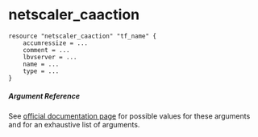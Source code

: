 # netscaler_caaction

```
resource "netscaler_caaction" "tf_name" {
    accumressize = ...
    comment = ...
    lbvserver = ...
    name = ...
    type = ...
}
```

##### Argument Reference

See [official documentation page](https://developer-docs.citrix.com/projects/netscaler-nitro-api/en/11.0/configuration/ca/caaction/caaction/) for possible values for these arguments and for an exhaustive list of arguments.

